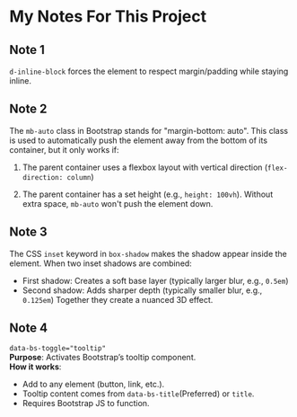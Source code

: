 # My Notes For This Project

## Note 1

`d-inline-block` forces the element to respect margin/padding while staying inline.

## Note 2

The `mb-auto` class in Bootstrap stands for "margin-bottom: auto". This class is used to automatically push the element away from the bottom of its container, but it only works if:

1. The parent container uses a flexbox layout with vertical direction (`flex-direction: column`)

2. The parent container has a set height (e.g., `height: 100vh`). Without extra space, `mb-auto` won't push the element down.

## Note 3

The CSS `inset` keyword in `box-shadow` makes the shadow appear inside the element. When two inset shadows are combined:

- First shadow: Creates a soft base layer (typically larger blur, e.g., `0.5em`)
- Second shadow: Adds sharper depth (typically smaller blur, e.g., `0.125em`)
Together they create a nuanced 3D effect.

## Note 4

 `data-bs-toggle="tooltip"`  
**Purpose**: Activates Bootstrap’s tooltip component.  
**How it works**:  
- Add to any element (button, link, etc.).  
- Tooltip content comes from `data-bs-title`(Preferred) or `title`.  
- Requires Bootstrap JS to function.  